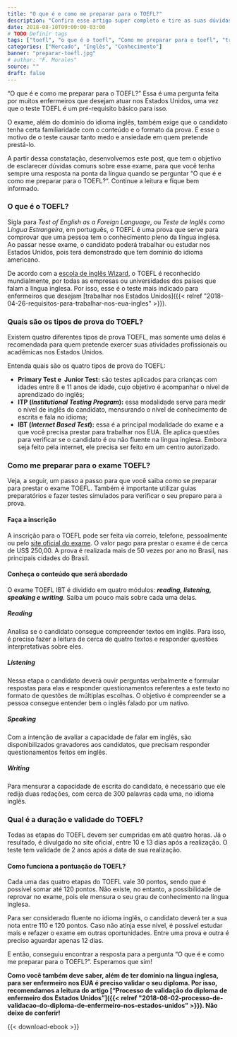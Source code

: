 ```yaml
---
title: "O que é e como me preparar para o TOEFL?"
description: "Confira esse artigo super completo e tire as suas dúvidas sobre o exame TOEFL."
date: 2018-08-10T09:00:00-03:00
# TODO Definir tags
tags: ["toefl", "o que é o toefl", "Como me preparar para o toefl", "trabalho nos eua", "inglês para trabalhar nos Estados Unidos", "enfermagem nos eua"]
categories: ["Mercado", "Inglês", "Conhecimento"]
banner: "preparar-toefl.jpg"
# author: "F. Morales"
source: ""
draft: false
---
```


“O que é e como me preparar para o TOEFL?” Essa é uma pergunta feita por muitos enfermeiros que desejam atuar nos Estados Unidos, uma vez que o teste TOEFL é um pré-requisito básico para isso.

O exame, além do domínio do idioma inglês, também exige que o candidato tenha certa familiaridade com o conteúdo e o formato da prova. É esse o motivo de o teste causar tanto medo e ansiedade em quem pretende prestá-lo.

A partir dessa constatação, desenvolvemos este post, que tem o objetivo de esclarecer dúvidas comuns sobre esse exame, para que você tenha sempre uma resposta na ponta da língua quando se perguntar “O que é e como me preparar para o TOEFL?”. Continue a leitura e fique bem informado.

### O que é o TOEFL?

Sigla para *Test of English as a Foreign Language*, ou *Teste de Inglês como Língua Estrangeira*, em português, o TOEFL é uma prova que serve para comprovar que uma pessoa tem o conhecimento pleno da língua inglesa. Ao passar nesse exame, o candidato poderá trabalhar ou estudar nos Estados Unidos, pois terá demonstrado que tem domínio do idioma americano.

De acordo com a [escola de inglês Wizard](http://www.wizard.com.br/blog/aprender-ingles/como-o-toefl-funciona/), o TOEFL é reconhecido mundialmente, por todas as empresas ou universidades dos países que falam a língua inglesa. Por isso, esse é o teste mais indicado para enfermeiros que desejam [trabalhar nos Estados Unidos]({{< relref "2018-04-26-requisitos-para-trabalhar-nos-eua-ingles" >}}).

### Quais são os tipos de prova do TOEFL?

Existem quatro diferentes tipos de prova TOEFL, mas somente uma delas é recomendada para quem pretende exercer suas atividades profissionais ou acadêmicas nos Estados Unidos.

Entenda quais são os quatro tipos de prova do TOEFL:

- **Primary Test e  Junior Test:** são testes aplicados para crianças com idades entre 8 e 11 anos de idade, cujo objetivo é acompanhar o nível de aprendizado do inglês;
- **ITP (*Institutional Testing Program*):** essa modalidade serve para medir o nível de inglês do candidato, mensurando o nível de conhecimento de escrita e fala no idioma;
- **IBT (*Internet Based Test*):** essa é a principal modalidade do exame e a que você precisa prestar para trabalhar nos EUA. Ele aplica questões para verificar se o candidato é ou não fluente na língua inglesa. Embora seja feito pela internet, ele precisa ser feito em um centro autorizado.

### Como me preparar para o exame TOEFL?

Veja, a seguir, um passo a passo para que você saiba como se preparar para prestar o exame TOEFL. Também é importante utilizar guias preparatórios e fazer testes simulados para verificar o seu preparo para a prova.

#### Faça a inscrição

A inscrição para o TOEFL pode ser feita via correio, telefone, pessoalmente ou pelo [site oficial do exame](https://www.ets.org/toefl). O valor pago para prestar o exame é de cerca de US$ 250,00. A prova é realizada mais de 50 vezes por ano no Brasil, nas principais cidades do Brasil.

#### Conheça o conteúdo que será abordado

O exame TOEFL IBT é dividido em quatro módulos: ***reading, listening, speaking e writing***. Saiba um pouco mais sobre cada uma delas.

##### Reading

Analisa se o candidato consegue compreender textos em inglês. Para isso, é preciso fazer a leitura de cerca de quatro textos e responder questões interpretativas sobre eles.

##### Listening

Nessa etapa o candidato deverá ouvir perguntas verbalmente e formular respostas para elas e responder questionamentos referentes a este texto no formato de questões de múltiplas escolhas. O objetivo é compreender se a pessoa consegue entender bem o inglês falado por um nativo.

##### Speaking

Com a intenção de avaliar a capacidade de falar em inglês, são disponibilizados gravadores aos candidatos, que precisam responder questionamentos feitos em inglês.

##### Writing

Para mensurar a capacidade de escrita do candidato, é necessário que ele redija duas redações, com cerca de 300 palavras cada uma, no idioma inglês.

### Qual é a duração e validade do TOEFL?

Todas as etapas do TOEFL devem ser cumpridas em até quatro horas. Já o resultado, é divulgado no site oficial, entre 10 e 13 dias após a realização. O teste tem validade de 2 anos após a data de sua realização.

#### Como funciona a pontuação do TOEFL?

Cada uma das quatro etapas do TOEFL vale 30 pontos, sendo que é possível somar até 120 pontos. Não existe, no entanto, a possibilidade de reprovar no exame, pois ele mensura o seu grau de conhecimento na língua inglesa.

Para ser considerado fluente no idioma inglês, o candidato deverá ter a sua nota entre 110 e 120 pontos. Caso não atinja esse nível, é possível estudar mais e refazer o exame em outras oportunidades. Entre uma prova e outra é preciso aguardar apenas 12 dias.

E então, conseguiu encontrar a resposta para a pergunta “O que é e como me preparar para o TOEFL?”. Esperamos que sim!

**Como você também deve saber, além de ter domínio na língua inglesa, para ser enfermeiro nos EUA é preciso validar o seu diploma. Por isso, recomendamos a leitura do artigo [“Processo de validação do diploma de enfermeiro dos Estados Unidos”]({{< relref "2018-08-02-processo-de-validacao-do-diploma-de-enfermeiro-nos-estados-unidos" >}}). Não deixe de conferir!**

{{< download-ebook >}}
